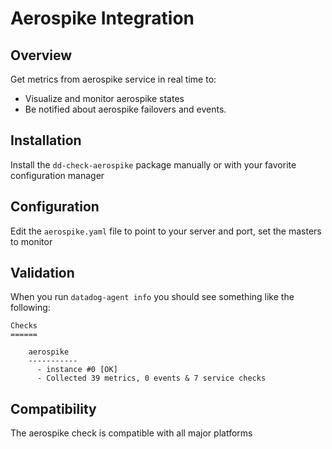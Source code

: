 # Aerospike Integration

## Overview

Get metrics from aerospike service in real time to:

* Visualize and monitor aerospike states
* Be notified about aerospike failovers and events.

## Installation

Install the `dd-check-aerospike` package manually or with your favorite configuration manager

## Configuration

Edit the `aerospike.yaml` file to point to your server and port, set the masters to monitor

## Validation

When you run `datadog-agent info` you should see something like the following:

    Checks
    ======

        aerospike
        -----------
          - instance #0 [OK]
          - Collected 39 metrics, 0 events & 7 service checks

## Compatibility

The aerospike check is compatible with all major platforms
